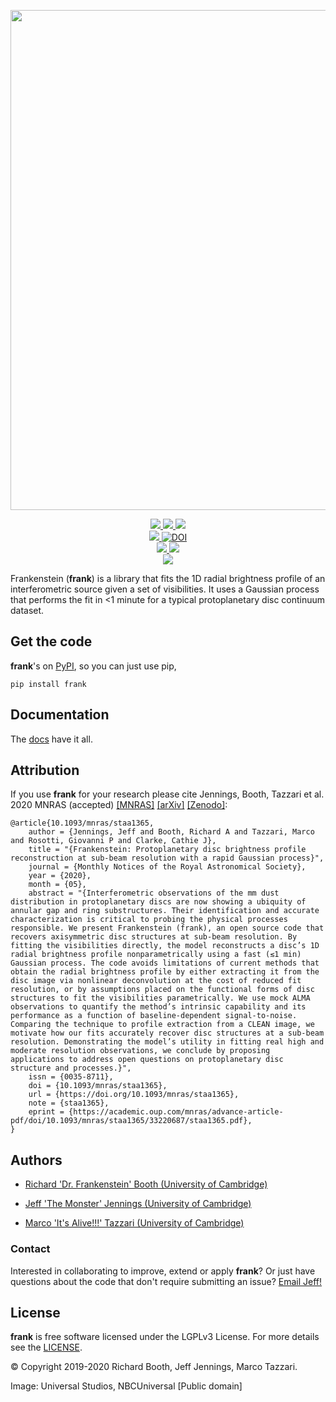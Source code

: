 <p align="center">
   <img width = "800" src="https://github.com/discsim/frank/blob/master/docs/images/day_off.png?raw=true"/>		   
 </p>

<p align="center">
  <a href="https://github.com/discsim/frank/releases">
      <img src="https://img.shields.io/github/release/discsim/frank/all.svg">
  </a>

  <a href="https://pypi.python.org/pypi/frank">
      <img src="https://img.shields.io/pypi/v/frank.svg">
  </a>

  <a href="https://discsim.github.io/frank/">
    <img src="https://img.shields.io/badge/docs-Read%20em!-blue.svg?style=flat"/>

  <br/>
  <a href="https://academic.oup.com/mnras/advance-article/doi/10.1093/mnras/staa1365/5838058?guestAccessKey=7f163a1f-c12f-4771-8e54-928636794a5b">
      <img src="https://img.shields.io/badge/paper-MNRAS-blue.svg">
  </a>

  <a href="https://doi.org/10.5281/zenodo.3832064">
      <img src="https://zenodo.org/badge/DOI/10.5281/zenodo.3832064.svg" alt="DOI">
  </a>

  <br/>
  <a href="https://circleci.com/gh/discsim/frank">
      <img src="https://circleci.com/gh/discsim/frank.svg?style=shield">
  </a>    

  <a href="https://discsim.github.io/frank/coverage/index.html">
      <img src="https://discsim.github.io/frank/coverage/badge.svg">
  </a>   

  <br/>
  <a href="https://www.gnu.org/licenses/lgpl-3.0">
      <img src="https://img.shields.io/badge/License-LGPL%20v3-blue.svg"
      [![License: LGPL v3](https://img.shields.io/badge/License-LGPL%20v3-blue.svg">
  </a>      
</p>

Frankenstein (**frank**) is a library that fits the 1D radial brightness profile of an interferometric source given a set of visibilities. It uses a Gaussian process that performs the fit in <1 minute for a typical protoplanetary disc continuum dataset.

Get the code
------------
**frank**'s on [PyPI](https://pypi.org/project/frank), so you can just use pip,
```
pip install frank
```

Documentation
-------------
The [docs](https://discsim.github.io/frank/) have it all.

Attribution
-----------
If you use **frank** for your research please cite Jennings, Booth, Tazzari et al. 2020 MNRAS (accepted)
[[MNRAS]](https://academic.oup.com/mnras/advance-article/doi/10.1093/mnras/staa1365/5838058?guestAccessKey=7f163a1f-c12f-4771-8e54-928636794a5b) [[arXiv]](https://arxiv.org/abs/2005.07709)
[[Zenodo]](https://doi.org/10.5281/zenodo.3832064):
```
@article{10.1093/mnras/staa1365,
    author = {Jennings, Jeff and Booth, Richard A and Tazzari, Marco and Rosotti, Giovanni P and Clarke, Cathie J},
    title = "{Frankenstein: Protoplanetary disc brightness profile reconstruction at sub-beam resolution with a rapid Gaussian process}",
    journal = {Monthly Notices of the Royal Astronomical Society},
    year = {2020},
    month = {05},
    abstract = "{Interferometric observations of the mm dust distribution in protoplanetary discs are now showing a ubiquity of annular gap and ring substructures. Their identification and accurate characterization is critical to probing the physical processes responsible. We present Frankenstein (frank), an open source code that recovers axisymmetric disc structures at sub-beam resolution. By fitting the visibilities directly, the model reconstructs a disc’s 1D radial brightness profile nonparametrically using a fast (≲1 min) Gaussian process. The code avoids limitations of current methods that obtain the radial brightness profile by either extracting it from the disc image via nonlinear deconvolution at the cost of reduced fit resolution, or by assumptions placed on the functional forms of disc structures to fit the visibilities parametrically. We use mock ALMA observations to quantify the method’s intrinsic capability and its performance as a function of baseline-dependent signal-to-noise. Comparing the technique to profile extraction from a CLEAN image, we motivate how our fits accurately recover disc structures at a sub-beam resolution. Demonstrating the model’s utility in fitting real high and moderate resolution observations, we conclude by proposing applications to address open questions on protoplanetary disc structure and processes.}",
    issn = {0035-8711},
    doi = {10.1093/mnras/staa1365},
    url = {https://doi.org/10.1093/mnras/staa1365},
    note = {staa1365},
    eprint = {https://academic.oup.com/mnras/advance-article-pdf/doi/10.1093/mnras/staa1365/33220687/staa1365.pdf},
}
```

Authors
-------
- [Richard 'Dr. Frankenstein' Booth (University of Cambridge)](https://github.com/rbooth200)

- [Jeff 'The Monster' Jennings (University of Cambridge)](https://github.com/jeffjennings)

- [Marco 'It's Alive!!!' Tazzari (University of Cambridge)](https://github.com/mtazzari)

### Contact ###
Interested in collaborating to improve, extend or apply **frank**?
Or just have questions about the code that don't require submitting an issue?
[Email Jeff!](mailto:jmj51@ast.cam.ac.uk)

License
-------
**frank** is free software licensed under the LGPLv3 License. For more details see the [LICENSE](https://github.com/discsim/frank/blob/master/LICENSE.txt).

© Copyright 2019-2020 Richard Booth, Jeff Jennings, Marco Tazzari.

Image: Universal Studios, NBCUniversal [Public domain]

